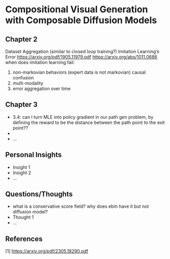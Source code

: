 # Compositional Visual Generation with Composable Diffusion Models
## Chapter 2
Dataset Aggregation (similar to closed loop training?)
Imitation Learning’s Error
https://arxiv.org/pdf/1905.11979.pdf
https://arxiv.org/abs/1011.0686
when does imitation learning fail:
1. non-markovian behaviors 
  (expert data is not markovian)
  causal confusion 
2. multi-modality
3. error aggregation over time

## Chapter 3
- 3.4: can I turn MLE into policy gradient in our path gen problem, by defining the reward to be the distance between the path point to the exit point??
- 
- ...

## Personal Insights
- Insight 1
- Insight 2
- ...

## Questions/Thoughts
- what is a conservative score field? why does ebm have it but not diffusion model?
- Thought 1
- ...

## References
[1] https://arxiv.org/pdf/2305.18290.pdf

